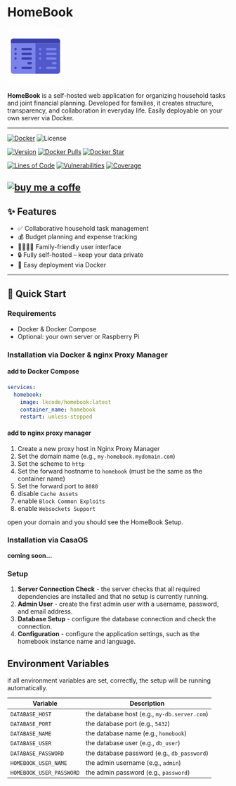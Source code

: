 # HomeBook

![homebook](https://raw.githubusercontent.com/lk-code/homebook/main/icon_128.png)

**HomeBook** is a self-hosted web application for organizing household tasks and joint financial planning. Developed for
families, it creates structure, transparency, and collaboration in everyday life. Easily deployable on your own server
via Docker.

---

[![Docker](https://img.shields.io/badge/Docker-alpha-blue)](https://hub.docker.com/r/lkcode/homebook)
![License](https://img.shields.io/github/license/lk-code/homebook)

[![Version](https://img.shields.io/docker/v/lkcode/homebook)](https://img.shields.io/docker/v/lkcode/homebook)
[![Docker Pulls](https://img.shields.io/docker/pulls/lkcode/homebook)](https://hub.docker.com/r/lkcode/homebook)
[![Docker Star](https://img.shields.io/docker/stars/lkcode/homebook)](https://hub.docker.com/r/lkcode/homebook)

[![Lines of Code](https://sonarcloud.io/api/project_badges/measure?project=lk-code_homebook&metric=ncloc)](https://sonarcloud.io/summary/new_code?id=lk-code_homebook)
[![Vulnerabilities](https://sonarcloud.io/api/project_badges/measure?project=lk-code_homebook&metric=vulnerabilities)](https://sonarcloud.io/summary/new_code?id=lk-code_homebook)
[![Coverage](https://sonarcloud.io/api/project_badges/measure?project=lk-code_homebook&metric=coverage)](https://sonarcloud.io/summary/new_code?id=lk-code_homebook)

[![buy me a coffe](https://cdn.buymeacoffee.com/buttons/v2/default-yellow.png)](https://www.buymeacoffee.com/lk.code)
---

## ✨ Features

- ✅ Collaborative household task management
- 💰 Budget planning and expense tracking
- 👨‍👩‍👧‍👦 Family-friendly user interface
- 🔒 Fully self-hosted – keep your data private
- 🐳 Easy deployment via Docker

---

## 🚀 Quick Start

### Requirements

- Docker & Docker Compose
- Optional: your own server or Raspberry Pi

### Installation via Docker & nginx Proxy Manager

#### add to Docker Compose

```yaml
services:
  homebook:
    image: lkcode/homebook:latest
    container_name: homebook
    restart: unless-stopped
```

#### add to nginx proxy manager

1. Create a new proxy host in Nginx Proxy Manager
2. Set the domain name (e.g., `my-homebook.mydomain.com`)
3. Set the scheme to `http`
4. Set the forward hostname to `homebook` (must be the same as the container name)
5. Set the forward port to `8080`
6. disable `Cache Assets`
7. enable `Block Common Exploits`
7. enable `Websockets Support`

open your domain and you should see the HomeBook Setup.

### Installation via CasaOS

**coming soon...**

### Setup

1. **Server Connection Check** - the server checks that all required dependencies are installed and that no setup is
   currently running.
2. **Admin User** - create the first admin user with a username, password, and email address.
3. **Database Setup** - configure the database connection and check the connection.
4. **Configuration** - configure the application settings, such as the homebook instance name and language.

## Environment Variables

if all environment variables are set, correctly, the setup will be running automatically.

| Variable                 | Description                                  |
|--------------------------|----------------------------------------------|
| `DATABASE_HOST`          | the database host (e.g., `my-db.server.com`) |
| `DATABASE_PORT`          | the database port (e.g., `5432`)             |
| `DATABASE_NAME`          | the database name (e.g., `homebook`)         |
| `DATABASE_USER`          | the database user (e.g., `db_user`)          |
| `DATABASE_PASSWORD`      | the database password (e.g., `db_password`)  |
| `HOMEBOOK_USER_NAME`     | the admin username (e.g., `admin`)           |
| `HOMEBOOK_USER_PASSWORD` | the admin password (e.g., `password`)        |
